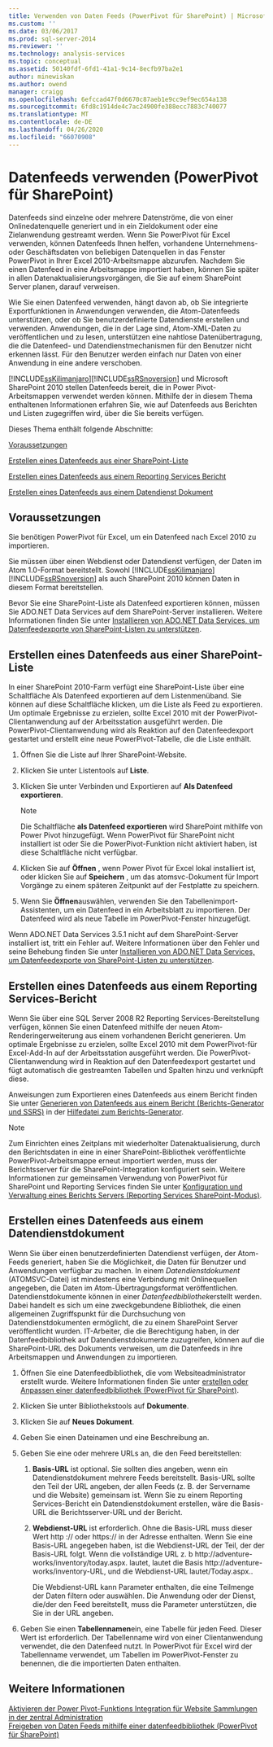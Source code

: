```yaml
---
title: Verwenden von Daten Feeds (PowerPivot für SharePoint) | Microsoft-Dokumentation
ms.custom: ''
ms.date: 03/06/2017
ms.prod: sql-server-2014
ms.reviewer: ''
ms.technology: analysis-services
ms.topic: conceptual
ms.assetid: 50140fdf-6fd1-41a1-9c14-8ecfb97ba2e1
author: minewiskan
ms.author: owend
manager: craigg
ms.openlocfilehash: 6efccad47f0d6670c87aeb1e9cc9ef9ec654a138
ms.sourcegitcommit: 6fd8c1914de4c7ac24900fe388ecc7883c740077
ms.translationtype: MT
ms.contentlocale: de-DE
ms.lasthandoff: 04/26/2020
ms.locfileid: "66070908"
---
```

# <a name="use-data-feeds-powerpivot-for-sharepoint"></a>Datenfeeds verwenden (PowerPivot für SharePoint)
  Datenfeeds sind einzelne oder mehrere Datenströme, die von einer Onlinedatenquelle generiert und in ein Zieldokument oder eine Zielanwendung gestreamt werden. Wenn Sie PowerPivot für Excel verwenden, können Datenfeeds Ihnen helfen, vorhandene Unternehmens- oder Geschäftsdaten von beliebigen Datenquellen in das Fenster PowerPivot in Ihrer Excel 2010-Arbeitsmappe abzurufen. Nachdem Sie einen Datenfeed in eine Arbeitsmappe importiert haben, können Sie später in allen Datenaktualisierungsvorgängen, die Sie auf einem SharePoint Server planen, darauf verweisen.  
  
 Wie Sie einen Datenfeed verwenden, hängt davon ab, ob Sie integrierte Exportfunktionen in Anwendungen verwenden, die Atom-Datenfeeds unterstützen, oder ob Sie benutzerdefinierte Datendienste erstellen und verwenden. Anwendungen, die in der Lage sind, Atom-XML-Daten zu veröffentlichen und zu lesen, unterstützen eine nahtlose Datenübertragung, die die Datenfeed- und Datendienstmechanismen für den Benutzer nicht erkennen lässt. Für den Benutzer werden einfach nur Daten von einer Anwendung in eine andere verschoben.  
  
 [!INCLUDE[ssKilimanjaro](../../includes/sskilimanjaro-md.md)][!INCLUDE[ssRSnoversion](../../includes/ssrsnoversion-md.md)] und Microsoft SharePoint 2010 stellen Datenfeeds bereit, die in Power Pivot-Arbeitsmappen verwendet werden können. Mithilfe der in diesem Thema enthaltenen Informationen erfahren Sie, wie auf Datenfeeds aus Berichten und Listen zugegriffen wird, über die Sie bereits verfügen.  
  
 Dieses Thema enthält folgende Abschnitte:  
  
 [Voraussetzungen](#prereq)  
  
 [Erstellen eines Datenfeeds aus einer SharePoint-Liste](#sharepointlist)  
  
 [Erstellen eines Datenfeeds aus einem Reporting Services Bericht](#rsreport)  
  
 [Erstellen eines Datenfeeds aus einem Datendienst Dokument](#dsdoc)  
  
##  <a name="prerequisites"></a><a name="prereq"></a> Voraussetzungen  
 Sie benötigen PowerPivot für Excel, um ein Datenfeed nach Excel 2010 zu importieren.  
  
 Sie müssen über einen Webdienst oder Datendienst verfügen, der Daten im Atom 1.0-Format bereitstellt. Sowohl [!INCLUDE[ssKilimanjaro](../../includes/sskilimanjaro-md.md)] [!INCLUDE[ssRSnoversion](../../includes/ssrsnoversion-md.md)] als auch SharePoint 2010 können Daten in diesem Format bereitstellen.  
  
 Bevor Sie eine SharePoint-Liste als Datenfeed exportieren können, müssen Sie ADO.NET Data Services auf dem SharePoint-Server installieren. Weitere Informationen finden Sie unter [Installieren von ADO.NET Data Services, um Datenfeedexporte von SharePoint-Listen zu unterstützen](../../sql-server/install/install-ado-net-data-services-to-support-data-feed-exports-of-sharepoint-lists.md).  
  
##  <a name="create-a-data-feed-from-a-sharepoint-list"></a><a name="sharepointlist"></a>Erstellen eines Datenfeeds aus einer SharePoint-Liste  
 In einer SharePoint 2010-Farm verfügt eine SharePoint-Liste über eine Schaltfläche Als Datenfeed exportieren auf dem Listenmenüband. Sie können auf diese Schaltfläche klicken, um die Liste als Feed zu exportieren. Um optimale Ergebnisse zu erzielen, sollte Excel 2010 mit der PowerPivot-Clientanwendung auf der Arbeitsstation ausgeführt werden. Die PowerPivot-Clientanwendung wird als Reaktion auf den Datenfeedexport gestartet und erstellt eine neue PowerPivot-Tabelle, die die Liste enthält.  
  
1.  Öffnen Sie die Liste auf Ihrer SharePoint-Website.  
  
2.  Klicken Sie unter Listentools auf **Liste**.  
  
3.  Klicken Sie unter Verbinden und Exportieren auf **Als Datenfeed exportieren**.  
  
    > [!NOTE]  
    >  Die Schaltfläche **als Datenfeed exportieren** wird SharePoint mithilfe von Power Pivot hinzugefügt. Wenn PowerPivot für SharePoint nicht installiert ist oder Sie die PowerPivot-Funktion nicht aktiviert haben, ist diese Schaltfläche nicht verfügbar.  
  
4.  Klicken Sie auf **Öffnen** , wenn Power Pivot für Excel lokal installiert ist, oder klicken Sie auf **Speichern** , um das atomsvc-Dokument für Import Vorgänge zu einem späteren Zeitpunkt auf der Festplatte zu speichern.  
  
5.  Wenn Sie **Öffnen**auswählen, verwenden Sie den Tabellenimport-Assistenten, um ein Datenfeed in ein Arbeitsblatt zu importieren. Der Datenfeed wird als neue Tabelle im PowerPivot-Fenster hinzugefügt.  
  
 Wenn ADO.NET Data Services 3.5.1 nicht auf dem SharePoint-Server installiert ist, tritt ein Fehler auf. Weitere Informationen über den Fehler und seine Behebung finden Sie unter [Installieren von ADO.NET Data Services, um Datenfeedexporte von SharePoint-Listen zu unterstützen](../../sql-server/install/install-ado-net-data-services-to-support-data-feed-exports-of-sharepoint-lists.md).  
  
##  <a name="create-a-data-feed-from-a-reporting-services-report"></a><a name="rsreport"></a> Erstellen eines Datenfeeds aus einem Reporting Services-Bericht  
 Wenn Sie über eine SQL Server 2008 R2 Reporting Services-Bereitstellung verfügen, können Sie einen Datenfeed mithilfe der neuen Atom-Renderingerweiterung aus einem vorhandenen Bericht generieren. Um optimale Ergebnisse zu erzielen, sollte Excel 2010 mit dem PowerPivot-für Excel-Add-In auf der Arbeitsstation ausgeführt werden. Die PowerPivot-Clientanwendung wird in Reaktion auf den Datenfeedexport gestartet und fügt automatisch die gestreamten Tabellen und Spalten hinzu und verknüpft diese.  
  
 Anweisungen zum Exportieren eines Datenfeeds aus einem Bericht finden Sie unter [Generieren von Datenfeeds aus einem Bericht &#40;Berichts-Generator und SSRS&#41;](../../reporting-services/report-builder/generate-data-feeds-from-a-report-report-builder-and-ssrs.md) in der [Hilfedatei zum Berichts-Generator](https://go.microsoft.com/fwlink/?LinkId=154494).  
  
> [!NOTE]  
>  Zum Einrichten eines Zeitplans mit wiederholter Datenaktualisierung, durch den Berichtsdaten in eine in einer SharePoint-Bibliothek veröffentlichte PowerPivot-Arbeitsmappe erneut importiert werden, muss der Berichtsserver für die SharePoint-Integration konfiguriert sein. Weitere Informationen zur gemeinsamen Verwendung von PowerPivot für SharePoint und Reporting Services finden Sie unter [Konfiguration und Verwaltung eines Berichts Servers &#40;Reporting Services SharePoint-Modus&#41;](../../reporting-services/configure-administer-report-server-reporting-services-sharepoint-mode.md).  
  
##  <a name="create-a-data-feed-from-a-data-service-document"></a><a name="dsdoc"></a> Erstellen eines Datenfeeds aus einem Datendienstdokument  
 Wenn Sie über einen benutzerdefinierten Datendienst verfügen, der Atom-Feeds generiert, haben Sie die Möglichkeit, die Daten für Benutzer und Anwendungen verfügbar zu machen. In einem *Datendienstdokument* (ATOMSVC-Datei) ist mindestens eine Verbindung mit Onlinequellen angegeben, die Daten im Atom-Übertragungsformat veröffentlichen. Datendienstdokumente können in einer *Datenfeedbibliothek*erstellt werden. Dabei handelt es sich um eine zweckgebundene Bibliothek, die einen allgemeinen Zugriffspunkt für die Durchsuchung von Datendienstdokumenten ermöglicht, die zu einem SharePoint Server veröffentlicht wurden. IT-Arbeiter, die die Berechtigung haben, in der Datenfeedbibliothek auf Datendienstdokumente zuzugreifen, können auf die SharePoint-URL des Dokuments verweisen, um die Datenfeeds in ihre Arbeitsmappen und Anwendungen zu importieren.  
  
1.  Öffnen Sie eine Datenfeedbibliothek, die vom Websiteadministrator erstellt wurde. Weitere Informationen finden Sie unter [erstellen oder Anpassen einer datenfeedbibliothek &#40;PowerPivot für SharePoint&#41;](create-or-customize-a-data-feed-library-power-pivot-for-sharepoint.md).  
  
2.  Klicken Sie unter Bibliothekstools auf **Dokumente**.  
  
3.  Klicken Sie auf **Neues Dokument**.  
  
4.  Geben Sie einen Dateinamen und eine Beschreibung an.  
  
5.  Geben Sie eine oder mehrere URLs an, die den Feed bereitstellen:  
  
    1.  **Basis-URL** ist optional. Sie sollten dies angeben, wenn ein Datendienstdokument mehrere Feeds bereitstellt. Basis-URL sollte den Teil der URL angeben, der allen Feeds (z. B. der Servername und die Website) gemeinsam ist. Wenn Sie zu einem Reporting Services-Bericht ein Datendienstdokument erstellen, wäre die Basis-URL die Berichtsserver-URL und der Bericht.  
  
    2.  **Webdienst-URL** ist erforderlich. Ohne die Basis-URL muss dieser Wert http :// oder https:// in der Adresse enthalten. Wenn Sie eine Basis-URL angegeben haben, ist die Webdienst-URL der Teil, der der Basis-URL folgt. Wenn die vollständige URL z. b http://adventure-works/inventory/today.aspx. lautet, lautet die Basis http://adventure-works/inventory-URL, und die Webdienst-URL lautet/Today.aspx..  
  
         Die Webdienst-URL kann Parameter enthalten, die eine Teilmenge der Daten filtern oder auswählen. Die Anwendung oder der Dienst, die/der den Feed bereitstellt, muss die Parameter unterstützen, die Sie in der URL angeben.  
  
6.  Geben Sie einen **Tabellennamen**ein, eine Tabelle für jeden Feed. Dieser Wert ist erforderlich. Der Tabellenname wird von einer Clientanwendung verwendet, die den Datenfeed nutzt. In PowerPivot für Excel wird der Tabellenname verwendet, um Tabellen im PowerPivot-Fenster zu benennen, die die importierten Daten enthalten.  
  
## <a name="see-also"></a>Weitere Informationen  
 [Aktivieren der Power Pivot-Funktions Integration für Website Sammlungen in der zentral Administration](activate-power-pivot-integration-for-site-collections-in-ca.md)   
 [Freigeben von Daten Feeds mithilfe einer datenfeedbibliothek &#40;PowerPivot für SharePoint&#41;](share-data-feeds-using-a-data-feed-library-power-pivot-for-sharepoint.md)  
  
  
